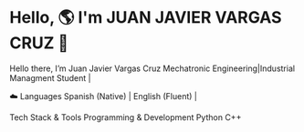 # Hello, 🌎 I'm JUAN JAVIER VARGAS CRUZ 👋

Hello there, I’m Juan Javier Vargas Cruz
 Mechatronic Engineering|Industrial Managment Student |


☁️ Languages
Spanish (Native) | English (Fluent) |



Tech Stack & Tools
Programming & Development
Python C++ 

